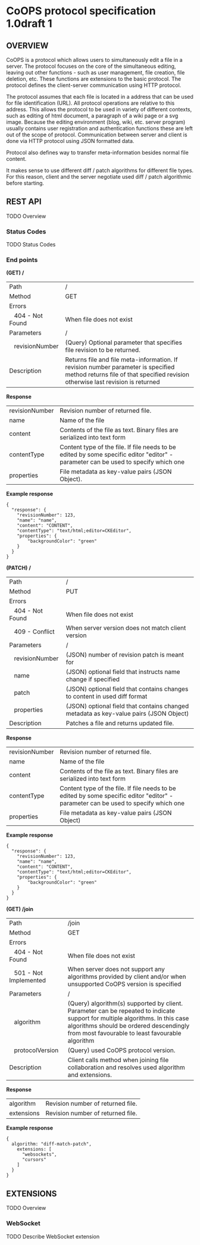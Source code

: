 CoOPS protocol specification 1.0draft 1
====================================

OVERVIEW
--------

CoOPS is a protocol which allows users to simultaneously edit a file in a server. The protocol focuses on the core of the simultaneous editing, leaving out other functions - such as user management, file creation, file deletion, etc. These functions are extensions to the basic protocol. The protocol defines the client-server communication using HTTP protocol.

The protocol assumes that each file is located in a address that can be used for file identification (URL). All protocol operations are relative to this address. This allows the protocol to be used in variety of different contexts, such as editing of html document, a paragraph of a wiki page or a svg image. Because the editing environment (blog, wiki, etc. server program) usually contains user registration and authentication functions these are left out of the scope of protocol. Communication between server and client is done via HTTP protocol using JSON formatted data.

Protocol also defines way to transfer meta-information besides normal file content. 

It makes sense to use different diff / patch algorithms for different file types. For this reason, client and the server negotiate used diff / patch algorithmic before starting.	

REST API
--------
TODO Overview

### Status Codes
TODO Status Codes

### End points

**(GET) /**

<table>
  <tr><td>Path</td><td>/</td></tr>
  <tr><td>Method</td><td>GET</td></tr>
  <tr><td>Errors</td><td></td></tr>
  <tr><td>&nbsp;&nbsp;&nbsp;404 - Not Found</td><td>When file does not exist</td></tr>
  <tr><td>Parameters</td><td>/</td></tr>
  <tr><td>&nbsp;&nbsp;&nbsp;revisionNumber</td><td>(Query) Optional parameter that specifies file revision to be returned.</td></tr>
  <tr><td>Description</td><td>Returns file and file meta-information. If revision number parameter is specified method returns file of that specified revision otherwise last revision is returned</td></tr>
</table>

**Response**

<table>
  <tr><td>revisionNumber</td><td>Revision number of returned file.</td></tr>
  <tr><td>name</td><td>Name of the file</td></tr>
  <tr><td>content</td><td>Contents of the file as text. Binary files are serialized into text form</td></tr>
  <tr><td>contentType</td><td>Content type of the file. If file needs to be edited by some specific editor "editor" -parameter can be used to specify which one</td></tr>
  <tr><td>properties</td><td>File metadata as key-value pairs (JSON Object).</td></tr>
</table>

**Example response**

    { 
      "response": {
        "revisionNumber": 123,
        "name": "name",
        "content": "CONTENT",
        "contentType": "text/html;editor=CKEditor",
        "properties": {
            "backgroundColor": "green"
        }
	  }
	}
	
**(PATCH) /**

<table>
  <tr><td>Path</td><td>/</td></tr>
  <tr><td>Method</td><td>PUT</td></tr>
  <tr><td>Errors</td><td></td></tr>
  <tr><td>&nbsp;&nbsp;&nbsp;404 - Not Found</td><td>When file does not exist</td></tr>
  <tr><td>&nbsp;&nbsp;&nbsp;409 - Conflict</td><td>When server version does not match client version</td></tr>
  <tr><td>Parameters</td><td>/</td></tr>
  <tr><td>&nbsp;&nbsp;&nbsp;revisionNumber</td><td>(JSON) number of revision patch is meant for</td></tr>
  <tr><td>&nbsp;&nbsp;&nbsp;name</td><td>(JSON) optional field that instructs name change if specified</td></tr>
  <tr><td>&nbsp;&nbsp;&nbsp;patch</td><td>(JSON) optional field that contains changes to content in used diff format</td></tr>
  <tr><td>&nbsp;&nbsp;&nbsp;properties</td><td>(JSON) optional field that contains changed metadata as key-value pairs (JSON Object)</td></tr>
  <tr><td>Description</td><td>Patches a file and returns updated file.</td></tr>
</table>

**Response**

<table>
  <tr><td>revisionNumber</td><td>Revision number of returned file.</td></tr>
  <tr><td>name</td><td>Name of the file</td></tr>
  <tr><td>content</td><td>Contents of the file as text. Binary files are serialized into text form</td></tr>
  <tr><td>contentType</td><td>Content type of the file. If file needs to be edited by some specific editor "editor" -parameter can be used to specify which one</td></tr>
  <tr><td>properties</td><td>File metadata as key-value pairs (JSON Object)</td></tr>
</table>

**Example response**

    { 
      "response": {
        "revisionNumber": 123,
        "name": "name",
        "content": "CONTENT",
        "contentType": "text/html;editor=CKEditor",
        "properties": {
            "backgroundColor": "green"
        }
	  }
	}

**(GET) /join**

<table>
  <tr><td>Path</td><td>/join</td></tr>
  <tr><td>Method</td><td>GET</td></tr>
  <tr><td>Errors</td><td></td></tr>
  <tr><td>&nbsp;&nbsp;&nbsp;404 - Not Found</td><td>When file does not exist</td></tr>
  <tr><td>&nbsp;&nbsp;&nbsp;501 - Not Implemented</td><td>When server does not support any algorithms provided by client and/or when unsupported CoOPS version is specified</td></tr>
  <tr><td>Parameters</td><td>/</td></tr>
  <tr><td>&nbsp;&nbsp;&nbsp;algorithm</td><td>(Query) algorithm(s) supported by client. Parameter can be repeated to indicate support for multiple algorithms. In this case algorithms should be ordered descendingly from most favourable to least favourable algorithm</td></tr>
  <tr><td>&nbsp;&nbsp;&nbsp;protocolVersion</td><td>(Query) used CoOPS protocol version.</td></tr>
  <tr><td>Description</td><td>Client calls method when joining file collaboration and resolves used algorithm and extensions.</td></tr>
</table>

**Response**

<table>
  <tr><td>algorithm</td><td>Revision number of returned file.</td></tr>
  <tr><td>extensions</td><td>Revision number of returned file.</td></tr>
</table>

**Example response**

    { 
      algorithm: "diff-match-patch",
        extensions: [
		  "websockets", 
		  "cursors"
		]
	  }
	}
		
EXTENSIONS
----------
TODO Overview

### WebSocket
TODO Describe WebSocket extension